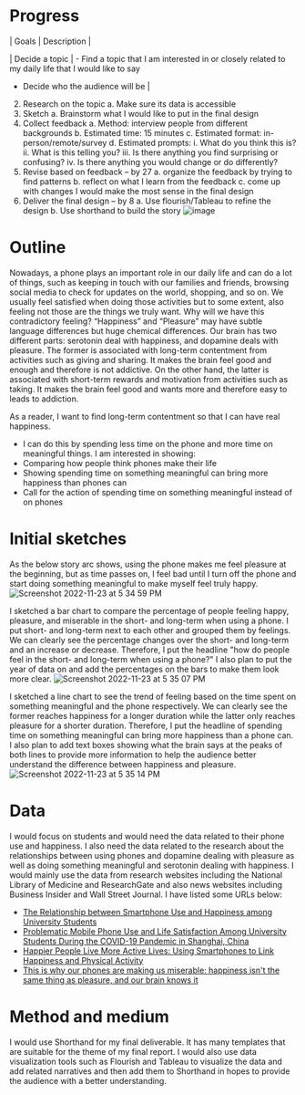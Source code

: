 # Progress

| Goals | Description |

| Decide a topic | - Find a topic that I am interested in or closely related to my daily life that I would like to say
- Decide who the audience will be |
2.	Research on the topic
a.	Make sure its data is accessible
3.	Sketch
a.	Brainstorm what I would like to put in the final design
4.	Collect feedback
a.	Method: interview people from different backgrounds
b.	Estimated time: 15 minutes
c.	Estimated format: in-person/remote/survey
d.	Estimated prompts:
i.	What do you think this is?
ii.	What is this telling you?
iii.	Is there anything you find surprising or confusing?
iv.	Is there anything you would change or do differently?
5.	Revise based on feedback – by 27
a.	organize the feedback by trying to find patterns
b.	reflect on what I learn from the feedback
c.	come up with changes I would make the most sense in the final design
6.	Deliver the final design – by 8
a.	Use flourish/Tableau to refine the design
b.	Use shorthand to build the story
![image](https://user-images.githubusercontent.com/116990977/203657554-38cc5c56-8ab3-4b11-87c7-0cd039b5e78b.png)



# Outline
Nowadays, a phone plays an important role in our daily life and can do a lot of things, such as keeping in touch with our families and friends, browsing social media to check for updates on the world, shopping, and so on. We usually feel satisfied when doing those activities but to some extent, also feeling not those are the things we truly want. Why will we have this contradictory feeling? “Happiness” and “Pleasure” may have subtle language differences but huge chemical differences. Our brain has two different parts: serotonin deal with happiness, and dopamine deals with pleasure. The former is associated with long-term contentment from activities such as giving and sharing. It makes the brain feel good and enough and therefore is not addictive. On the other hand, the latter is associated with short-term rewards and motivation from activities such as taking. It makes the brain feel good and wants more and therefore easy to leads to addiction. 

As a reader, I want to find long-term contentment so that I can have real happiness.
- I can do this by spending less time on the phone and more time on meaningful things. I am interested in showing:
- Comparing how people think phones make their life
- Showing spending time on something meaningful can bring more happiness than phones can
- Call for the action of spending time on something meaningful instead of on phones


# Initial sketches
As the below story arc shows, using the phone makes me feel pleasure at the beginning, but as time passes on, I feel bad until I turn off the phone and start doing something meaningful to make myself feel truly happy. 
![Screenshot 2022-11-23 at 5 34 59 PM](https://user-images.githubusercontent.com/116990977/203657411-896d5944-8547-4a01-95aa-f479bc34965c.png)

I sketched a bar chart to compare the percentage of people feeling happy, pleasure, and miserable in the short- and long-term when using a phone. I put short- and long-term next to each other and grouped them by feelings. We can clearly see the percentage changes over the short- and long-term and an increase or decrease. Therefore, I put the headline "how do people feel in the short- and long-term when using a phone?" I also plan to put the year of data on and add the percentages on the bars to make them look more clear.
![Screenshot 2022-11-23 at 5 35 07 PM](https://user-images.githubusercontent.com/116990977/203657439-4fae7c96-6319-45c8-b279-e2c7ebb0a51b.png)

I sketched a line chart to see the trend of feeling based on the time spent on something meaningful and the phone respectively. We can clearly see the former reaches happiness for a longer duration while the latter only reaches pleasure for a shorter duration. Therefore, I put the headline of spending time on something meaningful can bring more happiness than a phone can. I also plan to add text boxes showing what the brain says at the peaks of both lines to provide more information to help the audience better understand the difference between happiness and pleasure.
![Screenshot 2022-11-23 at 5 35 14 PM](https://user-images.githubusercontent.com/116990977/203657461-4016427b-16af-4a1f-87b0-8ff70766b055.png)


# Data
I would focus on students and would need the data related to their phone use and happiness. I also need the data related to the research about the relationships between using phones and dopamine dealing with pleasure as well as doing something meaningful and serotonin dealing with happiness.  I would mainly use the data from research websites including the National Library of Medicine and ResearchGate and also news websites including Business Insider and Wall Street Journal. I have listed some URLs below:
- [The Relationship between Smartphone Use and Happiness among University Students](https://www.researchgate.net/publication/344250581_The_Relationship_between_Smartphone_Use_and_Happiness_among_University_Students)
- [Problematic Mobile Phone Use and Life Satisfaction Among University Students During the COVID-19 Pandemic in Shanghai, China](https://www.ncbi.nlm.nih.gov/pmc/articles/PMC8826078/)
- [Happier People Live More Active Lives: Using Smartphones to Link Happiness and Physical Activity](https://www.ncbi.nlm.nih.gov/pmc/articles/PMC5213770/)
- [This is why our phones are making us miserable: happiness isn't the same thing as pleasure, and our brain knows it](https://www.businessinsider.com/why-our-phones-are-making-us-miserable-pleasure-isnt-happiness-2018-3)

# Method and medium
I would use Shorthand for my final deliverable. It has many templates that are suitable for the theme of my final report. I would also use data visualization tools such as Flourish and Tableau to visualize the data and add related narratives and then add them to Shorthand in hopes to provide the audience with a better understanding. 
